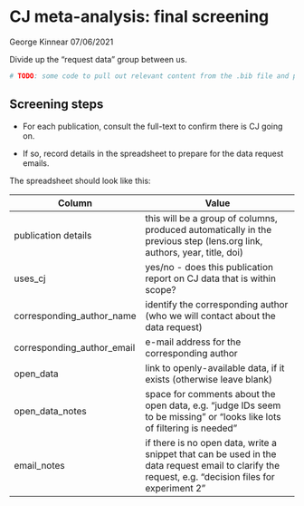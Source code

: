 CJ meta-analysis: final screening
================
George Kinnear
07/06/2021

Divide up the “request data” group between us.

``` r
# TODO: some code to pull out relevant content from the .bib file and produce a spreadsheet
```

## Screening steps

  - For each publication, consult the full-text to confirm there is CJ
    going on.

  - If so, record details in the spreadsheet to prepare for the data
    request emails.

The spreadsheet should look like this:

| Column                       | Value                                                                                                                                               |
| ---------------------------- | --------------------------------------------------------------------------------------------------------------------------------------------------- |
| publication details          | this will be a group of columns, produced automatically in the previous step (lens.org link, authors, year, title, doi)                             |
| uses\_cj                     | yes/no - does this publication report on CJ data that is within scope?                                                                              |
| corresponding\_author\_name  | identify the corresponding author (who we will contact about the data request)                                                                      |
| corresponding\_author\_email | e-mail address for the corresponding author                                                                                                         |
| open\_data                   | link to openly-available data, if it exists (otherwise leave blank)                                                                                 |
| open\_data\_notes            | space for comments about the open data, e.g. “judge IDs seem to be missing” or “looks like lots of filtering is needed”                             |
| email\_notes                 | if there is no open data, write a snippet that can be used in the data request email to clarify the request, e.g. “decision files for experiment 2” |
